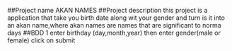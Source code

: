 ##Project name
AKAN NAMES
##Project description
this project is a application that take you birth date along wit your gender and turn is it into an akan name,where akan names are names that are significant to norma days
##BDD
1 enter birthday (day,month,year)
then enter gender(male or female)
click on submit
